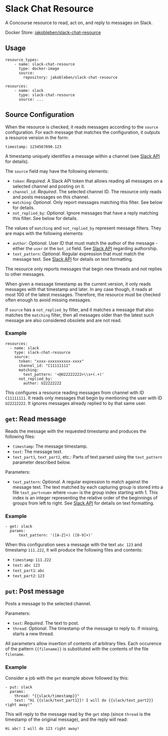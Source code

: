 # Slack Chat Resource

A Concourse resource to read, act on, and reply to messages on Slack.

Docker Store: [jakobleben/slack-chat-resource](https://store.docker.com/community/images/jakobleben/slack-chat-resource)

## Usage

    resource_types:
        - name: slack-chat-resource
          type: docker-image
          source:
            repository: jakobleben/slack-chat-resource

    resources:
        - name: slack
          type: slack-chat-resource
          source: ...

## Source Configuration

When the resource is checked, it reads messages according to the `source` configuration. For each message that matches the configuration, it outputs a resource version in the form:

    timestamp: 1234567890.123

A timestamp uniquely identifies a message within a channel (see [Slack API](https://api.slack.com/events/message) for details).

The `source` field may have the following elements:

- `token`: *Required*. A Slack API token that allows reading all messages on a selected channel and posting on it.
- `channel_id`: *Required*. The selected channel ID. The resource only reads and posts messages on this channel.
- `matching`: *Optional*. Only report messages matching this filter. See below for details.
- `not_replied_by`: *Optional*. Ignore messages that have a reply matching this filter. See below for details.

The values of `matching` and `not_replied_by` represent message filters. They are maps with the following elements:

- `author`: *Optional*. User ID that must match the author of the message - either the `user` or the `bot_id` field.
  See [Slack API](https://api.slack.com/events/message) regarding authorship.
- `text_pattern`: *Optional*. Regular expression that must match the message text.
  See [Slack API](https://api.slack.com/docs/message-formatting) for details on text formatting.

The resource only reports messages that begin new threads and not replies to other messages.

When given a message timestamp as the current version, it only reads messages with that timestamp and later. In any case though, it reads at most 100 of the latest messages. Therefore, the resource must be checked often enough to avoid missing messages.

If `source` has a `not_replied_by` filter, and it matches a message that also matches the `matching` filter, then all messages older than the latest such message are also considered obsolete and are not read.

### Example

    resources:
      - name: slack
        type: slack-chat-resource
        source:
          token: "xxxx-xxxxxxxxxx-xxxx"
          channel_id: "C11111111"
          matching:
            text_pattern: '<@U22222222>\\s+(.+)'
          not_replied_by:
            author: U22222222

This configures a resource reading messages from channel with ID `C11111111`. It reads only messages that begin by mentioning the user with ID `U22222222`. It ignores messages already replied to by that same user.

## `get`: Read message

Reads the message with the requested timestamp and produces the following files:

- `timestamp`: The message timestamp.
- `text`: The message text.
- `text_part1`, `text_part2`, etc.: Parts of text parsed using the `text_pattern` parameter described below.

Parameters:

- `text_pattern`: *Optional*. A regular expression to match against the message text. The text matched by each capturing group is stored into a file `text_part<num>` where `<num>` is the group index starting with 1. This index is an integer representing the relative order of the beginnings of groups from left to right.
  See [Slack API](https://api.slack.com/docs/message-formatting) for details on text formatting.

### Example

    - get: slack
      params:
          text_pattern: '([A-Z]+) ([0-9]+)'

When this configuration sees a message with the text `abc 123` and timestamp `111.222`, it will produce the following files and contents:

- `timestamp`: `111.222`
- `text`: `abc 123`
- `text_part1`: `abc`
- `text_part2`: `123`


## `put`: Post message

Posts a message to the selected channel.

Parameters:

- `text`: *Required*. The text to post.
- `thread`: *Optional*. The timestamp of the message to reply to. If missing, starts a new thread.

All parameters allow insertion of contents of arbitrary files. Each occurence of the pattern `{{filename}}` is substituted with the contents of the file `filename`.

### Example

Consider a job with the `get` example above followed by this:

    - put: slack
      params:
        thread: "{{slack/timestamp}}"
        text: "Hi {{slack/text_part1}}! I will do {{slack/text_part2}} right away!"

This will reply to the message read by the `get` step (since `thread` is the timestamp of the original message), and the reply will read:

    Hi abc! I will do 123 right away!
